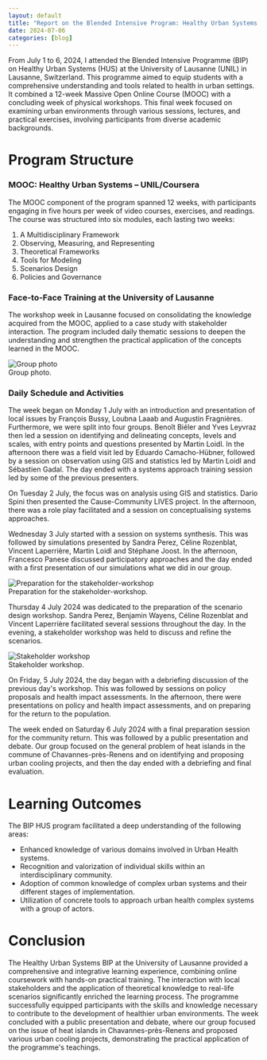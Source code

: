 ```yaml
---
layout: default
title: "Report on the Blended Intensive Program: Healthy Urban Systems (HUS) in Lausanne, Switzerland"
date: 2024-07-06
categories: [blog]
---
```


From July 1 to 6, 2024, I attended the Blended Intensive Programme (BIP) on Healthy Urban Systems (HUS) at the University of Lausanne (UNIL) in Lausanne, Switzerland. This programme aimed to equip students with a comprehensive understanding and tools related to health in urban settings. It combined a 12-week Massive Open Online Course (MOOC) with a concluding week of physical workshops. This final week focused on examining urban environments through various sessions, lectures, and practical exercises, involving participants from diverse academic backgrounds.

# Program Structure
### MOOC: Healthy Urban Systems – UNIL/Coursera
The MOOC component of the program spanned 12 weeks, with participants engaging in five hours per week of video courses, exercises, and readings. The course was structured into six modules, each lasting two weeks:
  1.	A Multidisciplinary Framework
  2.	Observing, Measuring, and Representing
  3.	Theoretical Frameworks
  4.	Tools for Modeling
  5.	Scenarios Design
  6.	Policies and Governance

### Face-to-Face Training at the University of Lausanne
The workshop week in Lausanne focused on consolidating the knowledge acquired from the MOOC, applied to a case study with stakeholder interaction. The program included daily thematic sessions to deepen the understanding and strengthen the practical application of the concepts learned in the MOOC.

<div class="blog-image">
  <img src="{{ '/assets/images/blogs/CIVIS_BIP_01_GernotNikolaus.png' | relative_url }}" alt="Group photo">
  <figcaption>Group photo.</figcaption>
</div>

### Daily Schedule and Activities
The week began on Monday 1 July with an introduction and presentation of local issues by François Bussy, Loubna Laaab and Augustin Fragnières. Furthermore, we were split into four groups. Benoît Biéler and Yves Leyvraz then led a session on identifying and delineating concepts, levels and scales, with entry points and questions presented by Martin Loidl. In the afternoon there was a field visit led by Eduardo Camacho-Hübner, followed by a session on observation using GIS and statistics led by Martin Loidl and Sébastien Gadal. The day ended with a systems approach training session led by some of the previous presenters.

On Tuesday 2 July, the focus was on analysis using GIS and statistics. Dario Spini then presented the Cause-Community LIVES project. In the afternoon, there was a role play facilitated and a session on conceptualising systems approaches.

Wednesday 3 July started with a session on systems synthesis. This was followed by simulations presented by Sandra Perez, Céline Rozenblat, Vincent Laperrière, Martin Loidl and Stéphane Joost. In the afternoon, Francesco Panese discussed participatory approaches and the day ended with a first presentation of our simulations what we did in our group.

<div class="blog-image">
  <img src="{{ '/assets/images/blogs/CIVIS_BIP_02_GernotNikolaus.png' | relative_url }}" alt="Preparation for the stakeholder-workshop">
  <figcaption>Preparation for the stakeholder-workshop.</figcaption>
</div>

Thursday 4 July 2024 was dedicated to the preparation of the scenario design workshop. Sandra Perez, Benjamin Wayens, Céline Rozenblat and Vincent Laperrière facilitated several sessions throughout the day. In the evening, a stakeholder workshop was held to discuss and refine the scenarios.

<div class="blog-image">
  <img src="{{ '/assets/images/blogs/CIVIS_BIP_03_GernotNikolaus.png' | relative_url }}" alt="Stakeholder workshop">
  <figcaption>Stakeholder workshop.</figcaption>
</div>

On Friday, 5 July 2024, the day began with a debriefing discussion of the previous day's workshop. This was followed by sessions on policy proposals and health impact assessments. In the afternoon, there were presentations on policy and health impact assessments, and on preparing for the return to the population.

The week ended on Saturday 6 July 2024 with a final preparation session for the community return. This was followed by a public presentation and debate. Our group focused on the general problem of heat islands in the commune of Chavannes-près-Renens and on identifying and proposing urban cooling projects, and then the day ended with a debriefing and final evaluation.

# Learning Outcomes
The BIP HUS program facilitated a deep understanding of the following areas:
* Enhanced knowledge of various domains involved in Urban Health systems.
* Recognition and valorization of individual skills within an interdisciplinary community.
* Adoption of common knowledge of complex urban systems and their different stages of implementation.
* Utilization of concrete tools to approach urban health complex systems with a group of actors.

# Conclusion
The Healthy Urban Systems BIP at the University of Lausanne provided a comprehensive and integrative learning experience, combining online coursework with hands-on practical training. The interaction with local stakeholders and the application of theoretical knowledge to real-life scenarios significantly enriched the learning process. The programme successfully equipped participants with the skills and knowledge necessary to contribute to the development of healthier urban environments. The week concluded with a public presentation and debate, where our group focused on the issue of heat islands in Chavannes-près-Renens and proposed various urban cooling projects, demonstrating the practical application of the programme's teachings.
